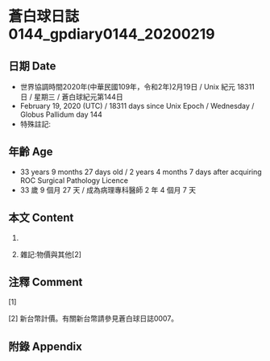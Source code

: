 # 蒼白球日誌0144_gpdiary0144_20200219 #

## 日期 Date ##

* 世界協調時間2020年(中華民國109年，令和2年)2月19日 / Unix 紀元 18311 日 / 星期三 / 蒼白球紀元第144日
* February 19, 2020 (UTC) / 18311 days since Unix Epoch / Wednesday / Globus Pallidum day 144
* 特殊註記:

## 年齡 Age ##

* 33 years 9 months 27 days old / 2 years 4 months 7 days after acquiring ROC Surgical Pathology Licence
* 33 歲 9 個月 27 天 / 成為病理專科醫師 2 年 4 個月 7 天

## 本文 Content ##

1. 

    
2. 雜記:物價與其他[2]

    

## 注釋 Comment ##

[1] 


[2] 新台幣計價。有關新台幣請參見蒼白球日誌0007。



## 附錄 Appendix ##

